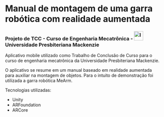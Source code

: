 # Manual de montagem de uma garra robótica com realidade aumentada
<h3>Projeto de  TCC - Curso de Engenharia Mecatrônica - <img height="30" alt="Imagem" draggable="true" src="https://pbs.twimg.com/profile_images/1214957673801797632/q6kL0o0m_400x400.jpg" class="css-9pa8cd"> Universidade Presbiteriana Mackenzie </h3>

Aplicativo mobile utilizado como Trabalho de Conclusão de Curso para o curso de engenharia mecatrônica da Universidade Presbiteriana Mackenzie.

O aplicativo se resume em um manual baseado em realidade aumentada para auxiliar na montagem de objetos. Para o intuito de demonstração foi utilizada a garra robótica MeArm.

Tecnologias utilizadas:
- Unity
- ARFoundation
- ARCore
